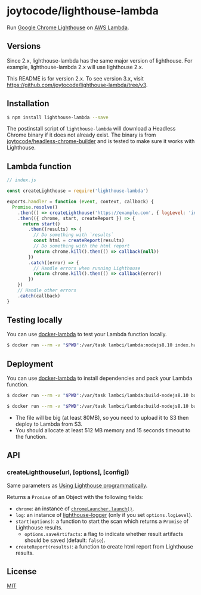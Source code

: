 # joytocode/lighthouse-lambda
Run [Google Chrome Lighthouse](https://github.com/GoogleChrome/lighthouse) on [AWS Lambda](https://aws.amazon.com/lambda/).

## Versions
Since 2.x, lighthouse-lambda has the same major version of lighthouse. For example, lighthouse-lambda 2.x will use lighthouse 2.x.

This README is for version 2.x. To see version 3.x, visit https://github.com/joytocode/lighthouse-lambda/tree/v3.

## Installation

```bash
$ npm install lighthouse-lambda --save
```

The postinstall script of `lighthouse-lambda` will download a Headless Chrome binary if it does not already exist. The binary is from [joytocode/headless-chrome-builder](https://github.com/joytocode/headless-chrome-builder) and is tested to make sure it works with Lighthouse.

## Lambda function

```js
// index.js

const createLighthouse = require('lighthouse-lambda')

exports.handler = function (event, context, callback) {
  Promise.resolve()
    .then(() => createLighthouse('https://example.com', { logLevel: 'info' }))
    .then(({ chrome, start, createReport }) => {
      return start()
        .then((results) => {
          // Do something with `results`
          const html = createReport(results)
          // Do something with the html report
          return chrome.kill().then(() => callback(null))
        })
        .catch((error) => {
          // Handle errors when running Lighthouse
          return chrome.kill().then(() => callback(error))
        })
    })
    // Handle other errors
    .catch(callback)
}
```

## Testing locally

You can use [docker-lambda](https://github.com/lambci/docker-lambda) to test your Lambda function locally.

```bash
$ docker run --rm -v "$PWD":/var/task lambci/lambda:nodejs8.10 index.handler
```

## Deployment

You can use [docker-lambda](https://github.com/lambci/docker-lambda) to install dependencies and pack your Lambda function.

```bash
$ docker run --rm -v "$PWD":/var/task lambci/lambda:build-nodejs8.10 bash -c "rm -rf node_modules && npm install"

$ docker run --rm -v "$PWD":/var/task lambci/lambda:build-nodejs8.10 bash -c "rm -f *.zip && zip lambda.zip -r node_modules index.js package.json"
```

- The file will be big (at least 80MB), so you need to upload it to S3 then deploy to Lambda from S3.
- You should allocate at least 512 MB memory and 15 seconds timeout to the function.

## API

### createLighthouse(url, [options], [config])

Same parameters as [Using Lighthouse programmatically](https://github.com/GoogleChrome/lighthouse/blob/master/docs/readme.md#using-programmatically).

Returns a `Promise` of an Object with the following fields:

- `chrome`: an instance of [`chromeLauncher.launch()`](https://github.com/GoogleChrome/chrome-launcher#launchopts).
- `log`: an instance of [lighthouse-logger](https://github.com/GoogleChrome/lighthouse/tree/master/lighthouse-logger) (only if you set `options.logLevel`).
- `start(options)`: a function to start the scan which returns a `Promise` of Lighthouse results.
  - `options.saveArtifacts`: a flag to indicate whether result artifacts should be saved (default: `false`).
- `createReport(results)`: a function to create html report from Lighthouse results.

## License

[MIT](LICENSE)
